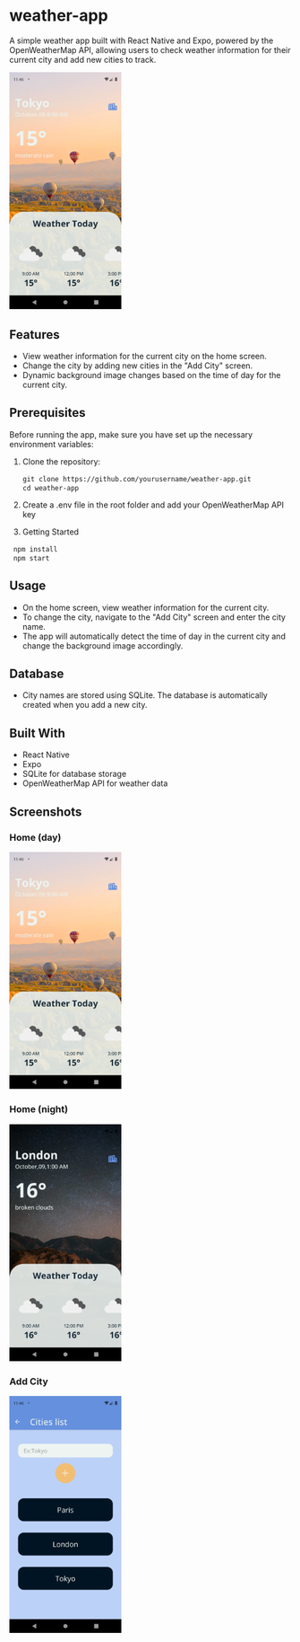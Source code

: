 # weather-app
A simple weather app built with React Native and Expo, powered by the OpenWeatherMap API, allowing users to check weather information for their current city and add new cities to track.
<p><img src="/preview/home_day.png" alt="home day" width="200"></p>

## Features

- View weather information for the current city on the home screen.
- Change the city by adding new cities in the "Add City" screen.
- Dynamic background image changes based on the time of day for the current city.

## Prerequisites

Before running the app, make sure you have set up the necessary environment variables:

1. Clone the repository:

   ```shell
   git clone https://github.com/yourusername/weather-app.git
   cd weather-app
   ```
2. Create a .env file in the root folder and add your OpenWeatherMap API key

3. Getting Started
   
  ```shell
   npm install
   npm start
   ```
## Usage
- On the home screen, view weather information for the current city.
- To change the city, navigate to the "Add City" screen and enter the city name.
- The app will automatically detect the time of day in the current city and change the background image accordingly.
## Database
- City names are stored using SQLite. The database is automatically created when you add a new city.

## Built With
- React Native
- Expo
- SQLite for database storage
- OpenWeatherMap API for weather data
## Screenshots

### Home (day)
<img src="/preview/home_day.png" alt="home day" width="200">

### Home (night)
<img src="/preview/home_night.png" alt="home night" width="200">

### Add City
<img src="/preview/add_city.png" alt="add_city" width="200">

